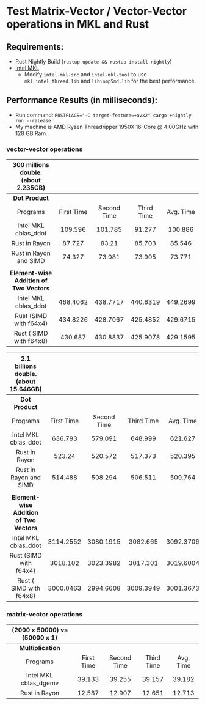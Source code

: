 # Test Matrix-Vector / Vector-Vector operations in MKL and Rust

## Requirements:
 - Rust Nightly Build (`rustup update && rustup install nightly`)
 - [Intel MKL](https://software.intel.com/en-us/mkl)
   - Modify `intel-mkl-src` and `intel-mkl-tool` to use `mkl_intel_thread.lib` and `libiomp5md.lib` for the best performance.

## Performance Results (in milliseconds):
 - Run command: `RUSTFLAGS="-C target-feature=+avx2" cargo +nightly run --release`
 - My machine is AMD Ryzen Threadripper 1950X 16-Core @ 4.00GHz with 128 GB Ram.


### vector-vector operations

|                        300 millions double. (about 2.235GB)                |||||
|:------------------------:|:-----------:|:-----------:|:-----------:|:---------:|
|                                   **Dot Product**                         |||||
| Programs                 | First Time  | Second Time | Third Time  | Avg. Time |
| Intel MKL cblas_ddot     |   109.596   |   101.785   |   91.277    |  100.886  |
| Rust in Rayon            |    87.727   |    83.21    |   85.703    |   85.546  |
| Rust in Rayon and SIMD   |    74.327   |    73.081   |   73.905    |   73.771  |
||||||
|                    **Element-wise Addition of Two Vectors**               |||||
| Intel MKL cblas_ddot     |  468.4062   |   438.7717  |   440.6319  |  449.2699 |
| Rust (SIMD with f64x4)   |  434.8226   |   428.7067  |   425.4852  |  429.6715 |
| Rust ( SIMD with f64x8)  |  430.687    |   430.8837  |   425.9078  |  429.1595 |


|                        2.1 billions double. (about 15.646GB)               |||||
|:------------------------:|:-----------:|:-----------:|:-----------:|:---------:|
|                                   **Dot Product**                         |||||
| Programs                 | First Time  | Second Time | Third Time  | Avg. Time |
| Intel MKL cblas_ddot     |   636.793   |   579.091   |  648.999    |  621.627  |
| Rust in Rayon            |   523.24    |   520.572   |  517.373    |  520.395  |
| Rust in Rayon and SIMD   |   514.488   |   508.294   |  506.511    |  509.764  |
||||||
|                    **Element-wise Addition of Two Vectors**               |||||
| Intel MKL cblas_ddot     |  3114.2552  |  3080.1915  |  3082.665   | 3092.3706 |
| Rust (SIMD with f64x4)   |  3018.102   |  3023.3982  |  3017.301   | 3019.6004 |
| Rust ( SIMD with f64x8)  |  3000.0463  |  2994.6608  |  3009.3949  | 3001.3673 |

### matrix-vector operations

|                          (2000 x 50000) vs (50000 x 1)                     |||||
|:------------------------:|:-----------:|:-----------:|:-----------:|:---------:|
|                                **Multiplication**                         |||||
| Programs                 | First Time  | Second Time | Third Time  | Avg. Time |
| Intel MKL cblas_dgemv    |   39.133    |    39.255   |   39.157    |   39.182  |
| Rust in Rayon            |   12.587    |    12.907   |   12.651    |   12.713  |
